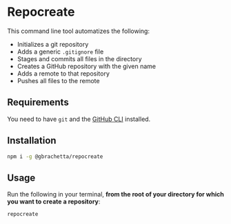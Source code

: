 # Repocreate

This command line tool automatizes the following:

- Initializes a git repository
- Adds a generic `.gitignore` file
- Stages and commits all files in the directory
- Creates a GitHub repository with the given name
- Adds a remote to that repository
- Pushes all files to the remote

## Requirements

You need to have `git` and the [GitHub CLI](https://cli.github.com/) installed.

## Installation

```bash
npm i -g @gbrachetta/repocreate
```

## Usage

Run the following in your terminal, **from the root of your directory for which you want to create a repository**:

```bash
repocreate
```
